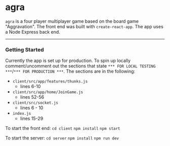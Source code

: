 # agra

`agra` is a four player multiplayer game based on the board game "Aggravation". The front end was built with `create-react-app`. The app uses a Node Express back end.

---
### Getting Started
Currently the app is set up for production. To spin up locally comment/uncomment out the sections that state `*** FOR LOCAL TESTING ***`/`*** FOR PRODUCTION ***`. The sections are in the following:
- `client/src/app/features/thunks.js`
  - lines 6-10
- `client/src/app/home/JoinGame.js`
  - lines 52-56
- `client/src/socket.js`
  - lines 6 - 10
- `index.js`
  - lines 15-29

To start the front end:
`cd client`
`npm install`
`npm start`

To start the server:
`cd server`
`npm install`
`npm run dev`
